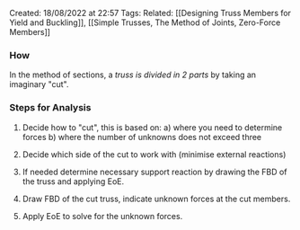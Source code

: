 Created: 18/08/2022 at 22:57
Tags: 
Related: [[Designing Truss Members for Yield and Buckling]], [[Simple Trusses, The Method of Joints, Zero-Force Members]]

### How
In the method of sections, a *truss is divided in 2 parts* by taking an imaginary "cut".

### Steps for Analysis
1. Decide how to "cut", this is based on:
a) where you need to determine forces
b) where the number of unknowns does not exceed three

2. Decide which side of the cut to work with (minimise external reactions)

3. If needed determine necessary support reaction by drawing the FBD of the truss and applying EoE.

4. Draw FBD of the cut truss, indicate unknown forces at the cut members.

5. Apply EoE to solve for the unknown forces.
